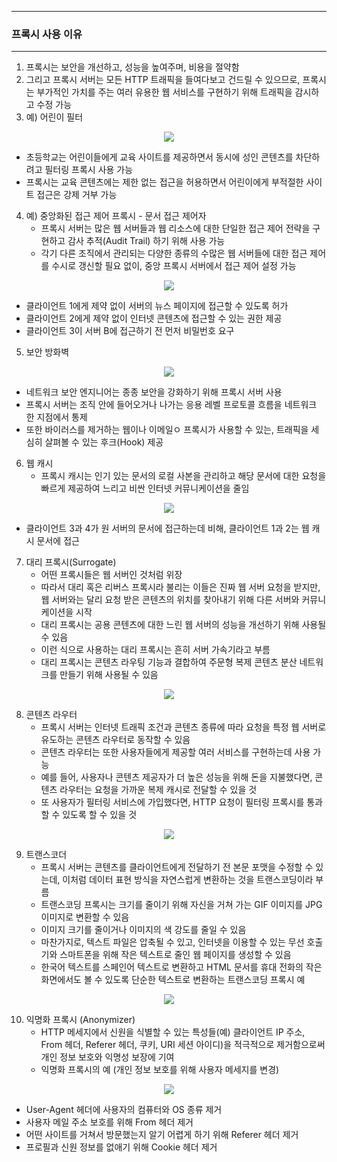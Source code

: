 -----
### 프록시 사용 이유
-----
1. 프록시는 보안을 개선하고, 성능을 높여주며, 비용을 절약함
2. 그리고 프록시 서버는 모든 HTTP 트래픽을 들여다보고 건드릴 수 있으므로, 프록시는 부가적인 가치를 주는 여러 유용한 웹 서비스를 구현하기 위해 트래픽을 감시하고 수정 가능
3. 예) 어린이 필터
<div align="center">
<img src="https://github.com/user-attachments/assets/cfe3eb94-eb3a-441e-a2ff-9a196ad82a8a">
</div>

   - 초등학교는 어린이들에게 교육 사이트를 제공하면서 동시에 성인 콘텐츠를 차단하려고 필터링 프록시 사용 가능
   - 프록시는 교육 콘텐츠에는 제한 없는 접근을 허용하면서 어린이에게 부적절한 사이트 접근은 강제 거부 가능

4. 예) 중앙화된 접근 제어 프록시 - 문서 접근 제어자
   - 프록시 서버는 많은 웹 서버들과 웹 리소스에 대한 단일한 접근 제어 전략을 구현하고 감사 추적(Audit Trail) 하기 위해 사용 가능
   - 각기 다른 조직에서 관리되는 다양한 종류의 수많은 웹 서버들에 대한 접근 제어를 수시로 갱신할 필요 없이, 중앙 프록시 서버에서 접근 제어 설정 가능
<div align="center">
<img src="https://github.com/user-attachments/assets/8eccb319-0ff7-48ff-b913-4bcce26a7076">
</div>

   - 클라이언트 1에게 제약 없이 서버의 뉴스 페이지에 접근할 수 있도록 허가
   - 클라이언트 2에게 제약 없이 인터넷 콘텐츠에 접근할 수 있는 권한 제공
   - 클라이언트 3이 서버 B에 접근하기 전 먼저 비밀번호 요구

5. 보안 방화벽
<div align="center">
<img src="https://github.com/user-attachments/assets/7f8fe938-6eda-4cea-98bd-37db4aaffbcd">
</div>

   - 네트워크 보안 엔지니어는 종종 보안을 강화하기 위해 프록시 서버 사용
   - 프록시 서버는 조직 안에 들어오거나 나가는 응용 레벨 프로토콜 흐름을 네트워크 한 지점에서 통제
   - 또한 바이러스를 제거하는 웹이나 이메일ㅇ 프록시가 사용할 수 있는, 트래픽을 세심히 살펴볼 수 있는 후크(Hook) 제공

6. 웹 캐시
   - 프록시 캐시는 인기 있는 문서의 로컬 사본을 관리하고 해당 문서에 대한 요청을 빠르게 제공하여 느리고 비싼 인터넷 커뮤니케이션을 줄임
<div align="center">
<img src="https://github.com/user-attachments/assets/708560e7-08c9-49a4-81ff-c9a4c2666cbe">
</div>

   - 클라이언트 3과 4가 원 서버의 문서에 접근하는데 비해, 클라이언트 1과 2는 웹 캐시 문서에 접근

7. 대리 프록시(Surrogate)
   - 어떤 프록시들은 웹 서버인 것처럼 위장
   - 따라서 대리 혹은 리버스 프록시라 불리는 이들은 진짜 웹 서버 요청을 받지만, 웹 서버와는 달리 요청 받은 콘텐츠의 위치를 찾아내기 위해 다른 서버와 커뮤니케이션을 시작
   - 대리 프록시는 공용 콘텐츠에 대한 느린 웹 서버의 성능을 개선하기 위해 사용될 수 있음
   - 이런 식으로 사용하는 대리 프록시는 흔히 서버 가속기라고 부름
   - 대리 프록시는 콘텐츠 라우팅 기능과 결합하여 주문형 복제 콘텐츠 분산 네트워크를 만들기 위해 사용될 수 있음
<div align="center">
<img src="https://github.com/user-attachments/assets/4cd8195f-e59e-4608-90ba-04603b5a45c8">
</div>

8. 콘텐츠 라우터
   - 프록시 서버는 인터넷 트래픽 조건과 콘텐츠 종류에 따라 요청을 특정 웹 서버로 유도하는 콘텐츠 라우터로 동작할 수 있음
   - 콘텐츠 라우터는 또한 사용자들에게 제공할 여러 서비스를 구현하는데 사용 가능
   - 예를 들어, 사용자나 콘텐츠 제공자가 더 높은 성능을 위해 돈을 지불했다면, 콘텐츠 라우터는 요청을 가까운 복제 캐시로 전달할 수 있을 것
   - 또 사용자가 필터링 서비스에 가입했다면, HTTP 요청이 필터링 프록시를 통과할 수 있도록 할 수 있을 것
<div align="center">
<img src="https://github.com/user-attachments/assets/1520e4c1-a5d4-4070-8de1-22c99ed5ba0d">
</div>

9. 트랜스코더
    - 프록시 서버는 콘텐츠를 클라이언트에게 전달하기 전 본문 포맷을 수정할 수 있는데, 이처럼 데이터 표현 방식을 자연스럽게 변환하는 것을 트랜스코딩이라 부름
    - 트랜스코딩 프록시는 크기를 줄이기 위해 자신을 거쳐 가는 GIF 이미지를 JPG 이미지로 변환할 수 있음
    - 이미지 크기를 줄이거나 이미지의 색 강도를 줄일 수 있음
    - 마찬가지로, 텍스트 파일은 압축될 수 있고, 인터넷을 이용할 수 있는 무선 호출기와 스마트폰을 위해 작은 텍스트로 줄인 웹 페이지를 생성할 수 있음
    - 한국어 텍스트를 스페인어 텍스트로 변환하고 HTML 문서를 휴대 전화의 작은 화면에서도 볼 수 있도록 단순한 텍스트로 변환하는 트랜스코딩 프록시 예
<div align="center">
<img src="https://github.com/user-attachments/assets/de94fb45-990c-454d-a895-8188b50c8d3b">
</div>

10. 익명화 프록시 (Anonymizer)
    - HTTP 메세지에서 신원을 식별할 수 있는 특성들(예) 클라이언트 IP 주소, From 헤더, Referer 헤더, 쿠키, URI 세션 아이디)을 적극적으로 제거함으로써 개인 정보 보호와 익명성 보장에 기여
    - 익명화 프록시의 예 (개인 정보 보호를 위해 사용자 메세지를 변경)
<div align="center">
<img src="https://github.com/user-attachments/assets/6545a99a-2f74-41d3-a583-129256e788dd">
</div>

  - User-Agent 헤더에 사용자의 컴퓨터와 OS 종류 제거
  - 사용자 메일 주소 보호를 위해 From 헤더 제거
  - 어떤 사이트를 거쳐서 방문했는지 알기 어렵게 하기 위해 Referer 헤더 제거
  - 프로필과 신원 정보를 없애기 위해 Cookie 헤더 제거
